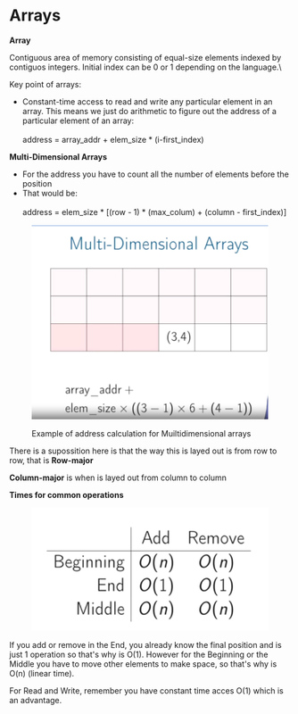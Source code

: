 # Arrays

&#x20;**Array**

Contiguous area of memory consisting of equal-size elements indexed by contiguos integers. Initial index can be 0 or 1 depending on the language.\


Key point of arrays:

* Constant-time access to read and write any particular element in an array. This means we just do arithmetic to figure out the address of a particular element of an array:\
  \
  address = array\_addr + elem\_size \* (i-first\_index)

**Multi-Dimensional Arrays**

* For the address you have to count all the number of elements before the position
* That would be:\
  \
  address = elem\_size \* \[(row - 1) \* (max\_colum) + (column - first\_index)]&#x20;



<figure><img src="../../.gitbook/assets/imagen (5).png" alt=""><figcaption><p>Example of address calculation for Muiltidimensional arrays</p></figcaption></figure>

There is a supossition here is that the way this is layed out is from row to row, that is **Row-major**&#x20;

**Column-major** is when is layed out from column to column

**Times for common operations**

<figure><img src="../../.gitbook/assets/imagen (1) (1) (1) (1).png" alt=""><figcaption></figcaption></figure>

If you add or remove in the End, you already know the final position and is just 1 operation so that's why is O(1). However for the Beginning or the Middle you have to move other elements to make space, so that's why is O(n) (linear time).

For Read and Write, remember you have constant time acces O(1) which is an advantage.





